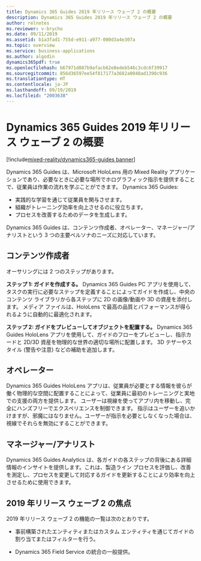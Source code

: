```yaml
---
title: Dynamics 365 Guides 2019 年リリース ウェーブ 2 の概要
description: Dynamics 365 Guides 2019 年リリース ウェーブ 2 の概要
author: relnotes
ms.reviewer: v-brycho
ms.date: 09/11/2019
ms.assetid: b1a3fad1-755d-e911-a977-000d3a4e307a
ms.topic: overview
ms.service: business-applications
ms.author: algodin
dynamics365pdf: true
ms.openlocfilehash: b67971d087b9afacb62e0edeb546c3cdc6f39917
ms.sourcegitcommit: 856d36597ee54f817177a3682a0048ad1390c936
ms.translationtype: HT
ms.contentlocale: ja-JP
ms.lasthandoff: 09/19/2019
ms.locfileid: "2003638"
---
```

# <a name="overview-of-dynamics-365-guides-2019-release-wave-2"></a>Dynamics 365 Guides 2019 年リリース ウェーブ 2 の概要
[!include[mixed-reality/dynamics365-guides banner](../includes/mixed-reality/dynamics365-guides.md)]


Dynamics 365 Guides は、Microsoft HoloLens 用の Mixed Reality アプリケーションであり、必要なときに必要な場所でホログラフィック指示を提供することで、従業員は作業の流れを学ぶことができます。 Dynamics 365 Guides:

- 実践的な学習を通じて従業員を関与させます。
- 組織がトレーニング効率を向上させるのに役立ちます。
- プロセスを改善するためのデータを生成します。

Dynamics 365 Guides は、コンテンツ作成者、オペレーター、マネージャー/アナリストという 3 つの主要ペルソナのニーズに対応しています。

## <a name="content-authors"></a>コンテンツ作成者
オーサリングには 2 つのステップがあります。

**ステップ 1: ガイドを作成する。** Dynamics 365 Guides PC アプリを使用して、タスクの実行に必要なステップを定義することによってガイドを作成し、中央のコンテンツ ライブラリから各ステップに 2D の画像/動画や 3D の資産を添付します。 メディア ファイルは、HoloLens で最高の品質とパフォーマンスが得られるように自動的に最適化されます。

**ステップ 2: ガイドをプレビューしてオブジェクトを配置する。** Dynamics 365 Guides HoloLens アプリを使用して、ガイドのフローをプレビューし、指示カードと 2D/3D 資産を物理的な世界の適切な場所に配置します。 3D テザーやスタイル (警告や注意) などの補助を追加します。

## <a name="operators"></a>オペレーター
Dynamics 365 Guides HoloLens アプリは、従業員が必要とする情報を彼らが働く物理的な空間に配置することによって、従業員に最初のトレーニングと実地での支援の両方を提供します。 ユーザーは視線を使ってアプリ内を移動し、完全にハンズフリーでエクスペリエンスを制御できます。 指示はユーザーを追いかけますが、邪魔にはなりません。ユーザーが指示を必要としなくなった場合は、視線でそれらを無効にすることができます。

## <a name="managersanalysts"></a>マネージャー/アナリスト
Dynamics 365 Guides Analytics は、各ガイドの各ステップの背後にある詳細情報のインサイトを提供します。これは、製造ライン プロセスを評価し、改善を測定し、プロセスを変更して対応するガイドを更新することにより効率を向上させるために使用できます。

## <a name="focus-for-2019-release-wave-2"></a>2019 年リリース ウェーブ 2 の焦点
2019 年リリース ウェーブ 2 の機能の一覧は次のとおりです。

- 事前構築されたエンティティまたはカスタム エンティティを通じてガイドの割り当てまたはフィルターを行う。

- Dynamics 365 Field Service の統合の一般提供。

